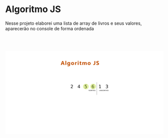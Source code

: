 # Algoritmo JS
 <p>Nesse projeto elaborei uma lista de array de livros e seus valores, aparecerão no console de forma ordenada </p>

<br>
<br>

![preview](/img/preview.png)